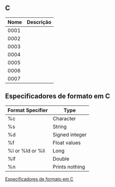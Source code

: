 ## C

| Nome | Descrição |
| ------ | ------ |
| 0001 | |
| 0002 | |
| 0003 | |
| 0004 | |
| 0005 | |
| 0006 | |
| 0007 | |

## Especificadores de formato em C

| Format Specifier	 | Type |
| ------ | ------ |
| %c |	Character |
| %s | String |
| %d | Signed integer |
| %f | Float values  |
| %l or %ld or %li | Long |
| %lf | Double |
| %n | Prints nothing |

[Especificadores de formato em C](https://www.tutorialspoint.com/format-specifiers-in-c)
